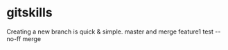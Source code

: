 # gitskills

Creating a new branch is quick & simple. master  and merge feature1
test --no-ff merge
